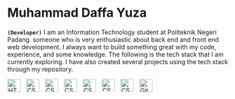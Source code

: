 # Muhammad Daffa Yuza


**`(Developer)`**
I am an Information Technology student at Politeknik Negeri Padang. someone who is very enthusiastic about back end and front end web development. I always want to build something great with my code, experience, and some knowledge. The following is the tech stack that I am currently exploring. I have also created several projects using the tech stack through my repository.

<img align="left" alt="HTML" width="30px" style="padding-right:10px;" src="https://cdn.jsdelivr.net/gh/devicons/devicon/icons/html5/html5-plain.svg"/>
<img align="left" alt="CSS" width="30px" style="padding-right:10px;" src="https://cdn.jsdelivr.net/gh/devicons/devicon/icons/css3/css3-plain.svg" />
<img align="left" alt="CSS" width="30px" style="padding-right:10px;" src="https://cdn.jsdelivr.net/npm/programming-languages-logos/src/javascript/javascript.png" />
<img align="left" alt="CSS" width="30px" style="padding-right:10px;" src="https://www.vectorlogo.zone/logos/nodejs/nodejs-icon.svg" />
<img align="left" alt="CSS" width="30px" style="padding-right:10px;" src="https://www.vectorlogo.zone/logos/expressjs/expressjs-icon.svg" />
<img align="left" alt="CSS" width="30px" height="28px" style="padding-right:10px;" src="https://www.vectorlogo.zone/logos/mysql/mysql-official.svg" />
<img align="left" alt="CSS" width="30px" style="padding-right:10px;" src="https://sequelize.org/img/logo.svg" />
<img align="left" alt="Git" width="30px" style="padding-right:10px;" src="https://cdn.jsdelivr.net/gh/devicons/devicon/icons/git/git-original.svg" />

